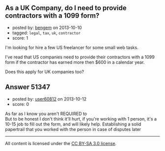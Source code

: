 ## As a UK Company, do I need to provide contractors with a 1099 form?

- posted by: [bengem](https://stackexchange.com/users/-1/28229-bengem) on 2013-10-10
- tagged: `legal`, `tax`, `uk`, `contractor`
- score: 1

<p>I'm looking for hire a few US freelancer for some small web tasks.</p>

<p>I've read that US companies need to provide their contractors with a 1099 form if the contractor has earned more then $600 in a calendar year.</p>

<p>Does this apply for UK companies too?</p>



## Answer 51347

- posted by: [user60812](https://stackexchange.com/users/-1/19115-user60812) on 2013-10-12
- score: 0

<p>As far as I know you aren't REQUIRED to<br>
But to be honest I don't think it'll hurt, if you're working with 1 person, it's a 10-15 job to fill out the form, and will likely help. Establishing a solid papertrail that you worked with the person in case of disputes later</p>




---

All content is licensed under the [CC BY-SA 3.0 license](https://creativecommons.org/licenses/by-sa/3.0/).
